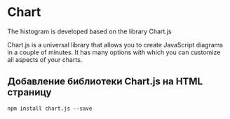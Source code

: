 # Chart
The histogram is developed based on the library Chart.js

Chart.js is a universal library that allows you to create JavaScript diagrams in a couple of minutes. 
It has many options with which you can customize all aspects of your charts.

## Добавление библиотеки Chart.js на HTML страницу
```
npm install chart.js --save
```

